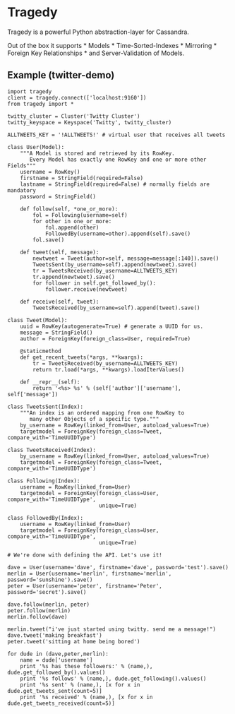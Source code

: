 # Tragedy

Tragedy is a powerful Python abstraction-layer for Cassandra.

Out of the box it supports
    *    Models
    *    Time-Sorted-Indexes
    *    Mirroring
    *    Foreign Key Relationships
    *    and Server-Validation of Models.

## Example (twitter-demo)

	import tragedy
	client = tragedy.connect(['localhost:9160'])
	from tragedy import *

	twitty_cluster = Cluster('Twitty Cluster')
	twitty_keyspace = Keyspace('Twitty', twitty_cluster)

	ALLTWEETS_KEY = '!ALLTWEETS!' # virtual user that receives all tweets

	class User(Model):
	    """A Model is stored and retrieved by its RowKey.
	       Every Model has exactly one RowKey and one or more other Fields"""
	    username = RowKey()
	    firstname = StringField(required=False)
	    lastname = StringField(required=False) # normally fields are mandatory
	    password = StringField()
    
	    def follow(self, *one_or_more):
	        fol = Following(username=self)
	        for other in one_or_more:
	            fol.append(other)
	            FollowedBy(username=other).append(self).save()
	        fol.save()
    
	    def tweet(self, message):
	        newtweet = Tweet(author=self, message=message[:140]).save()
	        TweetsSent(by_username=self).append(newtweet).save()
	        tr = TweetsReceived(by_username=ALLTWEETS_KEY)
	        tr.append(newtweet).save()
	        for follower in self.get_followed_by():
	            follower.receive(newtweet)            
    
	    def receive(self, tweet):
	        TweetsReceived(by_username=self).append(tweet).save()
    
	class Tweet(Model):
	    uuid = RowKey(autogenerate=True) # generate a UUID for us.
	    message = StringField()    
	    author = ForeignKey(foreign_class=User, required=True)

	    @staticmethod
	    def get_recent_tweets(*args, **kwargs):
	        tr = TweetsReceived(by_username=ALLTWEETS_KEY)
	        return tr.load(*args, **kwargs).loadIterValues()
    
	    def __repr__(self):
	        return '<%s> %s' % (self['author']['username'], self['message'])

	class TweetsSent(Index):
	    """An index is an ordered mapping from one RowKey to
	       many other Objects of a specific type."""
	    by_username = RowKey(linked_from=User, autoload_values=True)
	    targetmodel = ForeignKey(foreign_class=Tweet, compare_with='TimeUUIDType')

	class TweetsReceived(Index):
	    by_username = RowKey(linked_from=User, autoload_values=True)
	    targetmodel = ForeignKey(foreign_class=Tweet, compare_with='TimeUUIDType')

	class Following(Index):
	    username = RowKey(linked_from=User)
	    targetmodel = ForeignKey(foreign_class=User, compare_with='TimeUUIDType', 
	                             unique=True)    
    
	class FollowedBy(Index):
	    username = RowKey(linked_from=User)
	    targetmodel = ForeignKey(foreign_class=User, compare_with='TimeUUIDType',
	                             unique=True)

	# We're done with defining the API. Let's use it!

	dave = User(username='dave', firstname='dave', password='test').save()
	merlin = User(username='merlin', firstname='merlin', password='sunshine').save()
	peter = User(username='peter', firstname='Peter', password='secret').save()

	dave.follow(merlin, peter)
	peter.follow(merlin)
	merlin.follow(dave)

	merlin.tweet("i've just started using twitty. send me a message!")
	dave.tweet('making breakfast')
	peter.tweet('sitting at home being bored')

	for dude in (dave,peter,merlin):
	    name = dude['username']
	    print '%s has these followers:' % (name,), dude.get_followed_by().values()
	    print '%s follows' % (name,), dude.get_following().values()
	    print '%s sent' % (name,), [x for x in dude.get_tweets_sent(count=5)]
	    print '%s received' % (name,), [x for x in dude.get_tweets_received(count=5)]